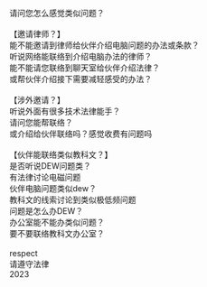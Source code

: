 <br>
<br>
<br>
<br>
请问您怎么感觉类似问题？<br>
<br>
【邀请律师？】<br>
能不能邀请到律师给伙伴介绍电脑问题的办法或条款？<br>
听说网络能联络到介绍电脑办法的律师？<br>
能不能请您联络到聊天室给伙伴介绍法律？<br>
或帮伙伴介绍接下需要减轻感受的办法？<br>
<br>
【涉外邀请？】<br>
听说外面有很多技术法律能手？<br>
请问您能帮联络？<br>
或介绍给伙伴联络吗？感觉收费有问题吗<br>
<br>
【伙伴能联络类似教科文？】<br>
是否听说DEW问题类？<br>
有法律讨论电磁问题<br>
伙伴电脑问题类似dew？<br>
教科文的线索讨论到类似极低频问题<br>
问题是怎么办DEW？<br>
办公室能不能办类似问题？<br>
要不要联络教科文办公室？<br>
<br>
respect<br>
请遵守法律<br>
2023<br>
<br>
<br>
<br>
<br>
<br>
<br>
<br>
<br>
<br>











